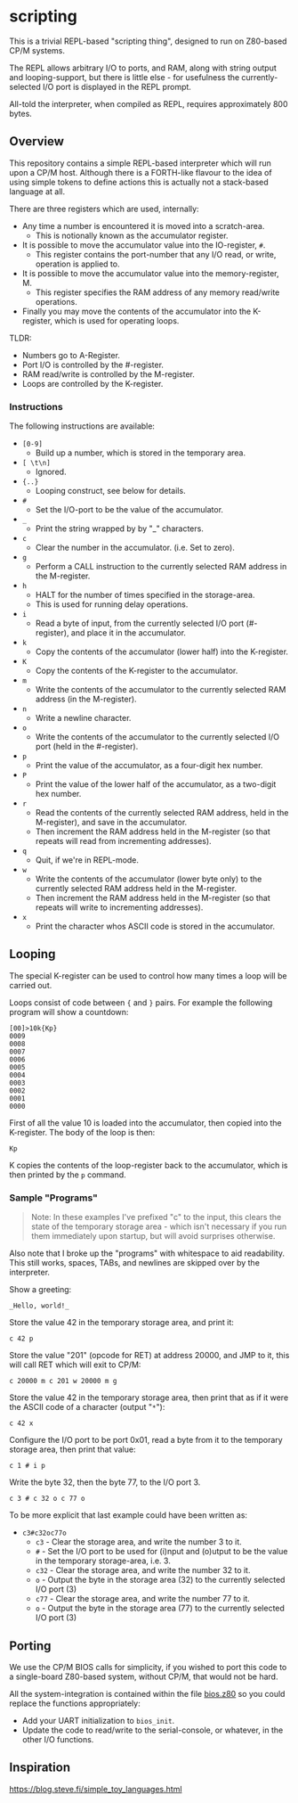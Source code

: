 # scripting

This is a trivial REPL-based "scripting thing", designed to run on Z80-based CP/M systems.

The REPL allows arbitrary I/O to ports, and RAM, along with string output and looping-support, but there is little else - for usefulness the currently-selected I/O port is displayed in the REPL prompt.

All-told the interpreter, when compiled as REPL, requires approximately 800 bytes.



## Overview

This repository contains a simple REPL-based interpreter which will run upon a CP/M host.  Although there is a FORTH-like flavour to the idea of using simple tokens to define actions this is actually not a stack-based language at all.

There are three registers which are used, internally:

* Any time a number is encountered it is moved into a scratch-area.
  * This is notionally known as the accumulator register.
* It is possible to move the accumulator value into the IO-register, `#`.
  * This register contains the port-number that any I/O read, or write, operation is applied to.
* It is possible to move the accumulator value into the memory-register, M.
  * This register specifies the RAM address of any memory read/write operations.
* Finally you may move the contents of the accumulator into the K-register, which is used for operating loops.

TLDR:

* Numbers go to A-Register.
* Port I/O is controlled by the #-register.
* RAM read/write is controlled by the M-register.
* Loops are controlled by the K-register.


### Instructions

The following instructions are available:

* `[0-9]`
  * Build up a number, which is stored in the temporary area.
* `[ \t\n]`
  * Ignored.
* `{..}`
  * Looping construct, see below for details.
* `#`
  * Set the I/O-port to be the value of the accumulator.
* `_`
  * Print the string wrapped by by "_" characters.
* `c`
  * Clear the number in the accumulator.  (i.e. Set to zero).
* `g`
  * Perform a CALL instruction to the currently selected RAM address in the M-register.
* `h`
  * HALT for the number of times specified in the storage-area.
  * This is used for running delay operations.
* `i`
  * Read a byte of input, from the currently selected I/O port (#-register), and place it in the accumulator.
* `k`
  * Copy the contents of the accumulator (lower half) into the K-register.
* `K`
  * Copy the contents of the K-register to the accumulator.
* `m`
  * Write the contents of the accumulator to the currently selected RAM address (in the M-register).
* `n`
  * Write a newline character.
* `o`
  * Write the contents of the accumulator to the currently selected I/O port (held in the #-register).
* `p`
  * Print the value of the accumulator, as a four-digit hex number.
* `P`
  * Print the value of the lower half of the accumulator, as a two-digit hex number.
* `r`
  * Read the contents of the currently selected RAM address, held in the M-register), and save in the accumulator.
  * Then increment the RAM address held in the M-register (so that repeats will read from incrementing addresses).
* `q`
  * Quit, if we're in REPL-mode.
* `w`
  * Write the contents of the accumulator (lower byte only) to the currently selected RAM address held in the M-register.
  * Then increment the RAM address held in the M-register (so that repeats will write to incrementing addresses).
* `x`
  * Print the character whos ASCII code is stored in the accumulator.



## Looping

The special K-register can be used to control how many times a loop will be carried out.

Loops consist of code between `{` and `}` pairs.  For example the following program will show a countdown:

```
[00]>10k{Kp}
0009
0008
0007
0006
0005
0004
0003
0002
0001
0000
```

First of all the value 10 is loaded into the accumulator, then copied into the K-register.  The body of the loop is then:

```
Kp
```

K copies the contents of the loop-register back to the accumulator, which is then printed by the `p` command.


### Sample "Programs"

> Note: In these examples I've prefixed "c" to the input, this clears the state of the temporary storage area - which isn't necessary if you run them immediately upon startup, but will avoid surprises otherwise.

Also note that I broke up the "programs" with whitespace to aid readability.  This still works, spaces, TABs, and newlines are skipped over by the interpreter.

Show a greeting:

```
_Hello, world!_
```

Store the value 42 in the temporary storage area, and print it:

```
c 42 p
```


Store the value "201" (opcode for RET) at address 20000, and JMP to it, this will call RET which will exit to CP/M:

```
c 20000 m c 201 w 20000 m g
```


Store the value 42 in the temporary storage area, then print that as if it were the ASCII code of a character (output "`*`"):

```
c 42 x
```

Configure the I/O port to be port 0x01, read a byte from it to the temporary storage area, then print that value:

```
c 1 # i p
```

Write the byte 32, then the byte 77, to the I/O port 3.

```
c 3 # c 32 o c 77 o
```

To be more explicit that last example could have been written as:

* `c3#c32oc77o`
  * `c3` - Clear the storage area, and write the number 3 to it.
  * `#` - Set the I/O port to be used for (i)nput and (o)utput to be the value in the temporary storage-area, i.e. 3.
  * `c32` - Clear the storage area, and write the number 32 to it.
  * `o` - Output the byte in the storage area (32) to the currently selected I/O port (3)
  * `c77` - Clear the storage area, and write the number 77 to it.
  * `o` - Output the byte in the storage area (77) to the currently selected I/O port (3)



## Porting

We use the CP/M BIOS calls for simplicity, if you wished to port this code to a single-board Z80-based system, without CP/M, that would not be hard.

All the system-integration is contained within the file [bios.z80](bios.z80) so you could replace the functions appropriately:

* Add your UART initialization to `bios_init`.
* Update the code to read/write to the serial-console, or whatever, in the other I/O functions.



## Inspiration

https://blog.steve.fi/simple_toy_languages.html
